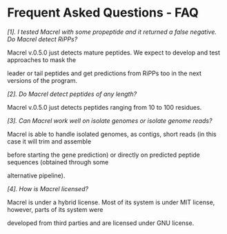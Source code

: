 # Frequent Asked Questions - FAQ

*[1]. I tested Macrel with some propeptide and it returned a false negative. Do Macrel detect RiPPs?*

  Macrel v.0.5.0 just detects mature peptides. We expect to develop and test approaches to mask the
  
  leader or tail peptides and get predictions from RiPPs too in the next versions of the program.

*[2]. Do Macrel detect peptides of any length?*

  Macrel v.0.5.0 just detects peptides ranging from 10 to 100 residues.
  
*[3]. Can Macrel work well on isolate genomes or isolate genome reads?* 
  
   Macrel is able to handle isolated genomes, as contigs, short reads (in this case it will trim and assemble
   
   before starting the gene prediction) or directly on predicted peptide sequences (obtained through some
   
   alternative pipeline).
  
*[4]. How is Macrel licensed?*

  Macrel is under a hybrid license. Most of its system is under MIT license, however, parts of its system were

  developed from third parties and are licensed under GNU license.
